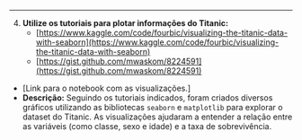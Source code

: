 -----

4.  **Utilize os tutoriais para plotar informações do Titanic:**
    * [https://www.kaggle.com/code/fourbic/visualizing-the-titanic-data-with-seaborn](https://www.kaggle.com/code/fourbic/visualizing-the-titanic-data-with-seaborn)
    * [https://gist.github.com/mwaskom/8224591](https://gist.github.com/mwaskom/8224591)

  * [Link para o notebook com as visualizações.]
  * **Descrição:** Seguindo os tutoriais indicados, foram criados diversos gráficos utilizando as bibliotecas `seaborn` e `matplotlib` para explorar o dataset do Titanic. As visualizações ajudaram a entender a relação entre as variáveis (como classe, sexo e idade) e a taxa de sobrevivência.

